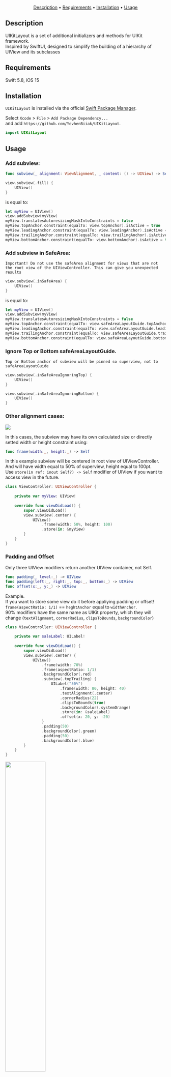 <p align="center">
    <a href="#description">Description</a>
  • <a href="#requirements">Requirements</a>
  • <a href="#installation">Installation</a>
  • <a href="#usage">Usage</a>
</p>

## Description
UIKitLayout is a set of additional initializers and methods for UIKit framework.  
Inspired by SwiftUI, designed to simplify the building of a hierarchy of UIView and its subclasses

## Requirements
Swift 5.8, iOS 15

## Installation
`UIKitLayout` is installed via the official [Swift Package Manager](https://swift.org/package-manager/).  

Select `Xcode` > `File` > `Add Package Dependency...`  
and add `https://github.com/YevhenBiiak/UIKitLayout`.  
```swift 
import UIKitLayout
```

## Usage

### Add subview:   
```swift
func subview(_ alignment: ViewAlignment, _ content: () -> UIView) -> Self
```
```swift
view.subview(.fill) {
    UIView()
}
```
is equal to:
```swift
let myView = UIView()
view.addSubview(myView)
myView.translatesAutoresizingMaskIntoConstraints = false
myView.topAnchor.constraint(equalTo: view.topAnchor).isActive = true
myView.leadingAnchor.constraint(equalTo: view.leadingAnchor).isActive = true
myView.trailingAnchor.constraint(equalTo: view.trailingAnchor).isActive = true
myView.bottomAnchor.constraint(equalTo: view.bottomAnchor).isActive = true
```



### Add subview in SafeArea:  
`Important! Do not use the safeArea alignment for views that are not the root view of the UIViewController. This can give you unexpected results`

```swift
view.subview(.inSafeArea) {
    UIView()
}
```
is equal to:
```swift
let myView = UIView()
view.addSubview(myView)
myView.translatesAutoresizingMaskIntoConstraints = false
myView.topAnchor.constraint(equalTo: view.safeAreaLayoutGuide.topAnchor).isActive = true
myView.leadingAnchor.constraint(equalTo: view.safeAreaLayoutGuide.leadingAnchor).isActive = true
myView.trailingAnchor.constraint(equalTo: view.safeAreaLayoutGuide.trailingAnchor).isActive = true
myView.bottomAnchor.constraint(equalTo: view.safeAreaLayoutGuide.bottomAnchor).isActive = true
```




### Ignore Top or Bottom safeAreaLayoutGuide.  
`Top or Bottom anchor of subview will be pinned so superview, not to safeAreaLayoutGuide`

```swift
view.subview(.inSafeAreaIgnoringTop) {
    UIView()
}
```
```swift
view.subview(.inSafeAreaIgnoringBottom) {
    UIView()
}
```




### Other alignment cases:
![](https://github.com/YevhenBiiak/UIKitLayout/assets/80542175/e68ccf2a-e91d-4c23-affc-de74474d3254)

In this cases, the subview may have its own calculated size or directly setted width or height constraint using:
```swift
func frame(width:_, height:_) -> Self 
```

In this example subview will be centered in root view of UIViewController. And will have width equal to 50% of superview, height equal to 100pt.  
Use `store(in ref: inout Self?) -> Self` modifier of UIView if you want to access view in the future.

```swift
class ViewController: UIViewController {
    
    private var myView: UIView!
    
    override func viewDidLoad() {
        super.viewDidLoad()
        view.subview(.center) {
            UIView()
                .frame(width: 50%, height: 100)
                .store(in: &myView)
        }
    }
}
```



### Padding and Offset
Only three UIView modifiers return another UIView container, not Self.  
```swift
func padding(_ level:_) -> UIView
func padding(left:_, right:_, top:_, bottom:_) -> UIView 
func offset(x:_, y:_) -> UIView
```
Example.  
If you want to store some view do it before appliying padding or offset!  
`frame(aspectRatio: 1/1)` == `heghtAnchor` equal to `widthAnchor`.  
90% modifiers have the same name as UIKit property, which they will change (`textAlignment`, `cornerRadius`, `clipsToBounds`, `backgroundColor`)
```swift
class ViewController: UIViewController {
    
    private var saleLabel: UILabel!
    
    override func viewDidLoad() {
        super.viewDidLoad()
        view.subview(.center) {
            UIView()
                .frame(width: 70%)
                .frame(aspectRatio: 1/1)
                .backgroundColor(.red)
                .subview(.topTrailing) {
                    UILabel("50%")
                        .frame(width: 80, height: 40)
                        .textAlignment(.center)
                        .cornerRadius(22)
                        .clipsToBounds(true)
                        .backgroundColor(.systemOrange)
                        .store(in: &saleLabel)
                        .offset(x: 20, y: -20)
                }
                .padding(50)
                .backgroundColor(.green)
                .padding(50)
                .backgroundColor(.blue)
        }
    }
}
```

<img width=50% src="https://github.com/YevhenBiiak/UIKitLayout/assets/80542175/f3472148-dbbc-4b89-a93b-5567dea6e639"> 

